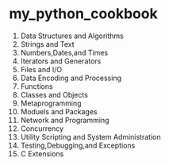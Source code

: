 # my_python_cookbook
1. Data Structures and Algorithms
2. Strings and Text
3. Numbers,Dates,and Times
4. Iterators and Generators
5. Files and I/O
6. Data Encoding and Processing
7. Functions
8. Classes and Objects
9. Metaprogramming
10. Moduels and Packages
11. Network and Programming
12. Concurrency
13. Utility Scripting and System Administration
14. Testing,Debugging,and Exceptions
15. C Extensions
